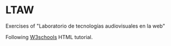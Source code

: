 # LTAW
Exercises of "Laboratorio de tecnologías audiovisuales en la web"

Following [W3schools](http://www.w3schools.com/html/default.asp) HTML tutorial.
